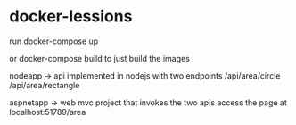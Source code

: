 # docker-lessions


run docker-compose up

or docker-compose build to just build the images

nodeapp -> api implemented in nodejs with two endpoints 
/api/area/circle
/api/area/rectangle

aspnetapp -> web mvc project that invokes the two apis 
access the page at localhost:51789/area


